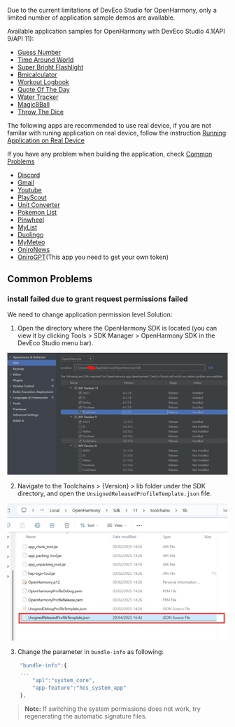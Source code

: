 Due to the current limitations of DevEco Studio for OpenHarmony, only a limited number of application sample demos are available. 

Available application samples for OpenHarmony with DevEco Studio 4.1(API 9/API 11):

- [Guess Number](https://github.com/eclipse-oniro4openharmony/app-GuessNumber)  
- [Time Around World](https://github.com/eclipse-oniro4openharmony/app-TimeAroundWorld)  
- [Super Bright Flashlight](https://github.com/eclipse-oniro4openharmony/app-SuperBrightFlashlight)  
- [Bmicalculator](https://github.com/eclipse-oniro4openharmony/app-bmicalculator)  
- [Workout Logbook](https://github.com/eclipse-oniro4openharmony/app-WorkoutLogbook)  
- [Quote Of The Day](https://github.com/eclipse-oniro4openharmony/app-QuoteOfTheDay)  
- [Water Tracker](https://github.com/eclipse-oniro4openharmony/app-WaterTracker)  
- [Magic8Ball](https://github.com/eclipse-oniro4openharmony/app-Magic8Ball)  
- [Throw The Dice](https://github.com/eclipse-oniro4openharmony/app-ThrowTheDice)  


The following apps are recommended to use real device, if you are not familar with runing application on real device, follow the instruction [Running Application on Real Device](/application-development/create-first-eclipse-oniro-app/run-real-device.html)

If you have any problem when building the application, check [Common Problems](#common-problems)  

- [Discord](https://github.com/eclipse-oniro4openharmony/app-discord)  
- [Gmail](https://github.com/eclipse-oniro4openharmony/app-gmail)  
- [Youtube](https://github.com/eclipse-oniro4openharmony/app-youtube)  
- [PlayScout](https://github.com/eclipse-oniro4openharmony/app-PlayScout)  
- [Unit Converter](https://github.com/eclipse-oniro4openharmony/app-unitconverter)  
- [Pokemon List](https://github.com/eclipse-oniro4openharmony/app-PokemonList)  
- [Pinwheel](https://github.com/eclipse-oniro4openharmony/app-Pinwheel)  
- [MyList](https://github.com/eclipse-oniro4openharmony/app-MyList)  
- [Duolingo](https://github.com/eclipse-oniro4openharmony/app-duolingo)  
- [MyMeteo](https://github.com/eclipse-oniro4openharmony/app-MyMeteo)  
- [OniroNews](https://github.com/eclipse-oniro4openharmony/app-OniroNews)  
- [OniroGPT](https://github.com/eclipse-oniro4openharmony/app-oniroGPT)(This app you need to get your own token)  


## Common Problems
### install failed due to grant request permissions failed
We need to change application permission level
Solution:
1. Open the directory where the OpenHarmony SDK is located (you can view it by clicking Tools > SDK Manager > OpenHarmony SDK in the DevEco Studio menu bar).
<img src='./images/image1.png'>

2. Navigate to the Toolchains > {Version} > lib folder under the SDK directory, and open the `UnsignedReleasedProfileTemplate.json` file.
<img src='./images/image2.png'>

3. Change the parameter in `bundle-info` as following:

```typescript
	"bundle-info":{
    ...
		"apl":"system_core",
		"app-feature":"hos_system_app"
	},
```
> **Note:**
If switching the system permissions does not work, try regenerating the automatic signature files.
